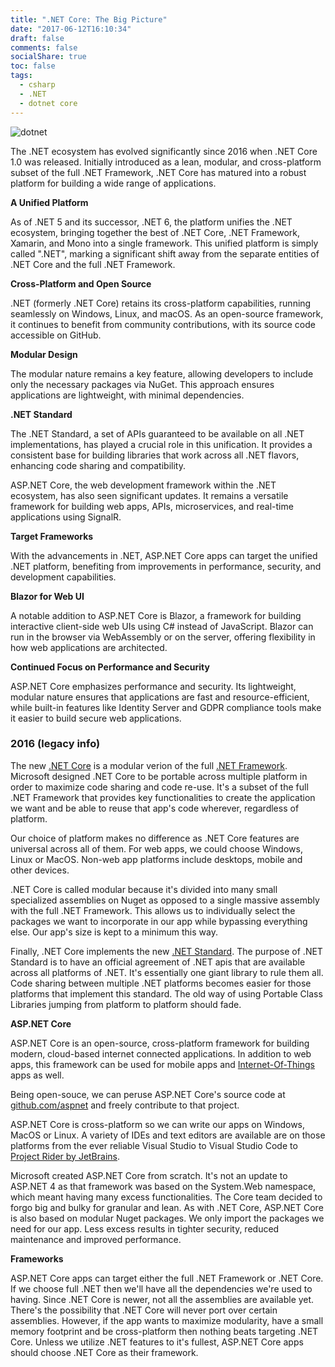 ```yaml
---
title: ".NET Core: The Big Picture"
date: "2017-06-12T16:10:34"
draft: false
comments: false
socialShare: true
toc: false
tags:
  - csharp
  - .NET
  - dotnet core
---
```


![dotnet][dotnet]

The .NET ecosystem has evolved significantly since 2016 when .NET Core 1.0 was released. Initially introduced as a lean, modular, and cross-platform subset of the full .NET Framework, .NET Core has matured into a robust platform for building a wide range of applications.

**A Unified Platform**

As of .NET 5 and its successor, .NET 6, the platform unifies the .NET ecosystem, bringing together the best of .NET Core, .NET Framework, Xamarin, and Mono into a single framework. This unified platform is simply called ".NET", marking a significant shift away from the separate entities of .NET Core and the full .NET Framework.

**Cross-Platform and Open Source**

.NET (formerly .NET Core) retains its cross-platform capabilities, running seamlessly on Windows, Linux, and macOS. As an open-source framework, it continues to benefit from community contributions, with its source code accessible on GitHub.

**Modular Design**  

The modular nature remains a key feature, allowing developers to include only the necessary packages via NuGet. This approach ensures applications are lightweight, with minimal dependencies.

**.NET Standard**  

The .NET Standard, a set of APIs guaranteed to be available on all .NET implementations, has played a crucial role in this unification. It provides a consistent base for building libraries that work across all .NET flavors, enhancing code sharing and compatibility.

ASP.NET Core, the web development framework within the .NET ecosystem, has also seen significant updates. It remains a versatile framework for building web apps, APIs, microservices, and real-time applications using SignalR.

**Target Frameworks**  

With the advancements in .NET, ASP.NET Core apps can target the unified .NET platform, benefiting from improvements in performance, security, and development capabilities.

**Blazor for Web UI** 

A notable addition to ASP.NET Core is Blazor, a framework for building interactive client-side web UIs using C# instead of JavaScript. Blazor can run in the browser via WebAssembly or on the server, offering flexibility in how web applications are architected.

**Continued Focus on Performance and Security**  

ASP.NET Core emphasizes performance and security. Its lightweight, modular nature ensures that applications are fast and resource-efficient, while built-in features like Identity Server and GDPR compliance tools make it easier to build secure web applications.

### 2016 (legacy info)

The new [.NET Core][dotnetcore] is a modular verion of the full [.NET Framework][fulldotnet]. Microsoft designed .NET Core to be portable across multiple platform in order to maximize code sharing and code re-use. It's a subset of the full .NET Framework that provides key functionalities to create the application we want and be able to reuse that app's code wherever, regardless of platform. 

Our choice of platform makes no difference as .NET Core features are universal across all of them. For web apps, we could choose Windows, Linux or MacOS. Non-web app platforms include desktops, mobile and other devices. 

.NET Core is called modular because it's divided into many small specialized assemblies on Nuget as opposed to a single massive assembly with the full .NET Framework. This allows us to individually select the packages we want to incorporate in our app while bypassing everything else. Our app's size is kept to a minimum this way.

Finally, .NET Core implements the new [.NET Standard][dotnetstandard]. The purpose of .NET Standard is to have an official agreement of .NET apis that are available across all platforms of .NET. It's essentially one giant library to rule them all. Code sharing between multiple .NET platforms becomes easier for those platforms that implement this standard. The old way of using Portable Class Libraries jumping from platform to platform should fade.

**ASP.NET Core**

ASP.NET Core is an open-source, cross-platform framework for building modern, cloud-based internet connected applications. In addition to web apps, this framework can be used for mobile apps and [Internet-Of-Things][iot] apps as well. 

Being open-souce, we can peruse ASP.NET Core's source code at [github.com/aspnet][aspnetcoresource] and freely contribute to that project. 

ASP.NET Core is cross-platform so we can write our apps on Windows, MacOS or Linux. A variety of IDEs and text editors are available are on those platforms from the ever reliable Visual Studio to Visual Studio Code to [Project Rider by JetBrains][projectrider]. 

Microsoft created ASP.NET Core from scratch. It's not an update to ASP.NET 4 as that framework was based on the System.Web namespace, which meant having many excess functionalities. The Core team decided to forgo big and bulky for granular and lean. As with .NET Core, ASP.NET Core is also based on modular Nuget packages. We only import the packages we need for our app. Less excess results in tighter security, reduced maintenance and improved performance.

**Frameworks**

ASP.NET Core apps can target either the full .NET Framework or .NET Core. If we choose full .NET then we'll have all the dependencies we're used to having. Since .NET Core is newer, not all the assemblies are available yet. There's the possibility that .NET Core will never port over certain assemblies. However, if the app wants to maximize modularity, have a small memory footprint and be cross-platform then nothing beats targeting .NET Core. Unless we utilize .NET features to it's fullest, ASP.NET Core apps should choose .NET Core as their framework.

[dotnet]: https://weblog.west-wind.com/images/2016/ASP.NET%20Core%20Overview/NetPlatformOverviewTomorrow.png
[dotnetcore]: https://docs.microsoft.com/en-us/dotnet/core/
[fulldotnet]: https://docs.microsoft.com/en-us/dotnet/framework/
[dotnetstandard]: https://docs.microsoft.com/en-us/dotnet/standard/library
[iot]: https://en.wikipedia.org/wiki/Internet_of_things
[aspnetcoresource]: https://github.com/aspnet
[projectrider]: https://www.jetbrains.com/rider/